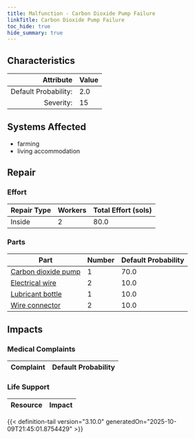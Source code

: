 ```yaml
---
title: Malfunction - Carbon Dioxide Pump Failure
linkTitle: Carbon Dioxide Pump Failure
toc_hide: true
hide_summary: true
---
```

<!-- This is generated by the MarsSim HelpGenertor, do not edit. -->

## Characteristics

| Attribute      | Value |
|--------:|:------|
|Default Probability:|2.0|
|Severity:|15|

## Systems Affected 
- farming
- living accommodation

## Repair

### Effort
|Repair Type|Workers|Total Effort (sols)|
|---|---|---|
|Inside|2|80.0|

### Parts
|Part|Number|Default Probability|
|---|---|---|
|[Carbon dioxide pump](/docs/definitions/part/carbon-dioxide-pump)|1|70.0|
|[Electrical wire](/docs/definitions/part/electrical-wire)|2|10.0|
|[Lubricant bottle](/docs/definitions/part/lubricant-bottle)|1|10.0|
|[Wire connector](/docs/definitions/part/wire-connector)|2|10.0|

## Impacts

### Medical Complaints
|Complaint|Default Probability|
|---|---|

### Life Support
|Resource|Impact|
|---|---|


{{< definition-tail version="3.10.0" generatedOn="2025-10-09T21:45:01.8754429" >}}

